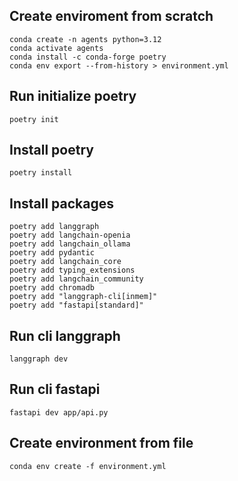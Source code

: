 ## Create enviroment from scratch

```
conda create -n agents python=3.12
conda activate agents
conda install -c conda-forge poetry
conda env export --from-history > environment.yml

```

## Run initialize poetry

```
poetry init

```

## Install poetry

```
poetry install

```

## Install packages

```
poetry add langgraph
poetry add langchain-openia
poetry add langchain_ollama
poetry add pydantic
poetry add langchain_core
poetry add typing_extensions
poetry add langchain_community
poetry add chromadb
poetry add "langgraph-cli[inmem]"
poetry add "fastapi[standard]"
```

## Run cli langgraph

```
langgraph dev
```

## Run cli fastapi

```
fastapi dev app/api.py
```

## Create environment from file
```
conda env create -f environment.yml
```